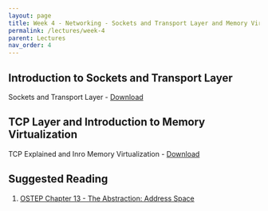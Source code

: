 ```yaml
---
layout: page
title: Week 4 - Networking - Sockets and Transport Layer and Memory Virtualization
permalink: /lectures/week-4
parent: Lectures
nav_order: 4
---
```


## Introduction to Sockets and Transport Layer

Sockets and Transport Layer - [Download](https://karthikv1392.github.io/cs3301_osn/slides/OSN_L07.pdf)

## TCP Layer and Introduction to Memory Virtualization

TCP Explained and Inro Memory Virtualization - [Download](https://karthikv1392.github.io/cs3301_osn/slides/OSN_L08.pdf)

## Suggested Reading

1. [OSTEP Chapter 13 - The Abstraction: Address Space](https://pages.cs.wisc.edu/~remzi/OSTEP/vm-intro.pdf)
